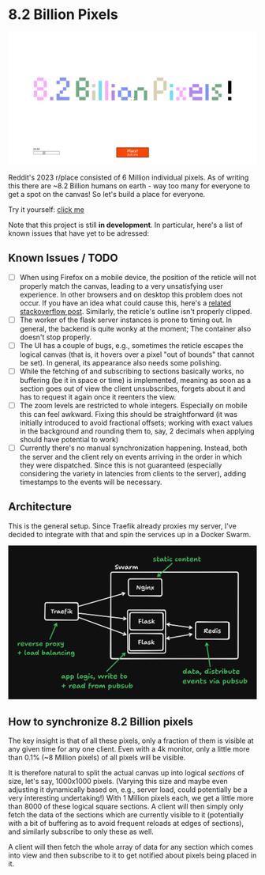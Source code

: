 # 8.2 Billion Pixels

![Screenshot of the website. "8.2 Billion Pixels" has been written as pixel art on the canvas in various pastel colors](/imgs/example_screenshot.png)

Reddit's 2023 r/place consisted of 6 Million individual pixels. As of writing this there are ~8.2 Billion humans on earth - way too many for everyone to get a spot on the canvas! So let's build a place for everyone.

Try it yourself: [click me](https://bipix.m-amthor.com)

Note that this project is still **in development**. In particular, here's a list of known issues that have yet to be adressed:

## Known Issues / TODO

-   [ ] When using Firefox on a mobile device, the position of the reticle will not properly match the canvas, leading to a very unsatisfying user experience. In other browsers and on desktop this problem does not occur. If you have an idea what could cause this, here's a [related stackoverflow post](https://stackoverflow.com/questions/79057124/canvas-content-escapes-canvas-on-mobile-in-firefox). Similarly, the reticle's outline isn't properly clipped.
-   [ ] The worker of the flask server instances is prone to timing out. In general, the backend is quite wonky at the moment; The container also doesn't stop properly.
-   [ ] The UI has a couple of bugs, e.g., sometimes the reticle escapes the logical canvas (that is, it hovers over a pixel "out of bounds" that cannot be set). In general, its appearance also needs some polishing.
-   [ ] While the fetching of and subscribing to sections basically works, no buffering (be it in space or time) is implemented, meaning as soon as a section goes out of view the client unsubscribes, forgets about it and has to request it again once it reenters the view.
-   [ ] The zoom levels are restricted to whole integers. Especially on mobile this can feel awkward. Fixing this should be straightforward (it was initially introduced to avoid fractional offsets; working with exact values in the background and rounding them to, say, 2 decimals when applying should have potential to work)
-   [ ] Currently there's no manual synchronization happening. Instead, both the server and the client rely on events arriving in the order in which they were dispatched. Since this is not guaranteed (especially considering the variety in latencies from clients to the server), adding timestamps to the events will be necessary.

## Architecture

This is the general setup. Since Traefik already proxies my server, I've decided to integrate with that and spin the services up in a Docker Swarm.

![Traefik in front of a Docker Swarm, with nginx serving static content and flask processing updates and storing data in redis, publishing events via pubsub.](/imgs/architecture_overview_dark.png)

## How to synchronize 8.2 Billion pixels

The key insight is that of all these pixels, only a fraction of them is visible at any given time for any one client. Even with a 4k monitor, only a little more than 0.1% (~8 Million pixels) of all pixels will be visible.

It is therefore natural to split the actual canvas up into logical _sections_ of size, let's say, 1000x1000 pixels. (Varying this size and maybe even adjusting it dynamically based on, e.g., server load, could potentially be a very interesting undertaking!) With 1 Million pixels each, we get a little more than 8000 of these logical square sections. A client will then simply only fetch the data of the sections which are currently visible to it (potentially with a bit of buffering as to avoid frequent reloads at edges of sections), and similarly subscribe to only these as well.

A client will then fetch the whole array of data for any section which comes into view and then subscribe to it to get notified about pixels being placed in it.
